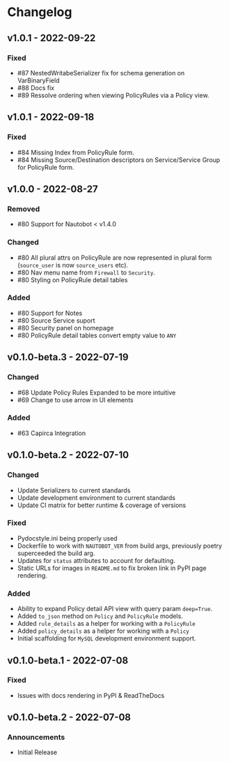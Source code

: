 # Changelog

## v1.0.1 - 2022-09-22

### Fixed

- #87 NestedWritabeSerializer fix for schema generation on VarBinaryField
- #88 Docs fix
- #89 Ressolve ordering when viewing PolicyRules via a Policy view.

## v1.0.1 - 2022-09-18

### Fixed

- #84 Missing Index from PolicyRule form.
- #84 Missing Source/Destination descriptors on Service/Service Group for PolicyRule form.

## v1.0.0 - 2022-08-27

### Removed

- #80 Support for Nautobot < v1.4.0

### Changed

- #80 All plural attrs on PolicyRule are now represented in plural form (`source_user` is now `source_users` etc).
- #80 Nav menu name from `Firewall` to `Security`.
- #80 Styling on PolicyRule detail tables

### Added

- #80 Support for Notes
- #80 Source Service suport
- #80 Security panel on homepage
- #80 PolicyRule detail tables convert empty value to `ANY`

## v0.1.0-beta.3 - 2022-07-19

### Changed

- #68 Update Policy Rules Expanded to be more intuitive
- #69 Change to use arrow in UI elements

### Added

- #63 Capirca Integration

## v0.1.0-beta.2 - 2022-07-10

### Changed

- Update Serializers to current standards
- Update development environment to current standards
- Update CI matrix for better runtime & coverage of versions

### Fixed

- Pydocstyle.ini being properly used
- Dockerfile to work with `NAUTOBOT_VER` from build args, previously poetry superceeded the build arg.
- Updates for `status` attributes to account for defaulting.
- Static URLs for images in `README.md` to fix broken link in PyPI page rendering.

### Added

- Ability to expand Policy detail API view with query param `deep=True`.
- Added `to_json` method on `Policy` and `PolicyRule` models.
- Added `rule_details` as a helper for working with a `PolicyRule`
- Added `policy_details` as a helper for working with a `Policy`
- Initial scaffolding for `MySQL` development environment support.

## v0.1.0-beta.1 - 2022-07-08

### Fixed

- Issues with docs rendering in PyPI & ReadTheDocs

## v0.1.0-beta.2 - 2022-07-08

### Announcements

- Initial Release
